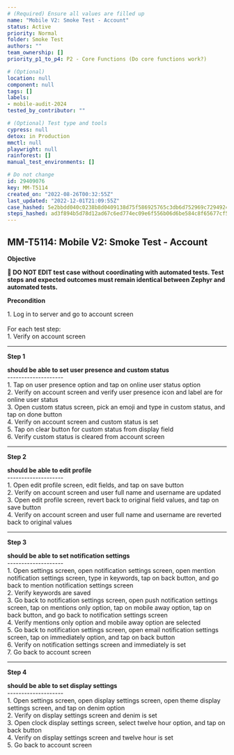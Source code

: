 ```yaml
---
# (Required) Ensure all values are filled up
name: "Mobile V2: Smoke Test - Account"
status: Active
priority: Normal
folder: Smoke Test
authors: ""
team_ownership: []
priority_p1_to_p4: P2 - Core Functions (Do core functions work?)

# (Optional)
location: null
component: null
tags: []
labels: 
- mobile-audit-2024
tested_by_contributor: ""

# (Optional) Test type and tools
cypress: null
detox: in Production
mmctl: null
playwright: null
rainforest: []
manual_test_environments: []

# Do not change
id: 29409076
key: MM-T5114
created_on: "2022-08-26T00:32:55Z"
last_updated: "2022-12-01T21:09:55Z"
case_hashed: 5e2bbdd040c0238b8d0409138d75f586925765c3db6d752969c72949247b59cd08f74216a63239429b1aac33047aaade
steps_hashed: ad3f894b5d78d12ad67c6ed774ec09e6f556b06d6be584c8f65677cf507c7dd8b2e17e872f39e861e77bcc11283b4984
---
```


<!-- (Auto-generated) Based on frontmatter's "key" and "name" -->

## MM-T5114: Mobile V2: Smoke Test - Account

**Objective**

**🛑 DO NOT EDIT test case without coordinating with automated tests. Test steps and expected outcomes must remain identical between Zephyr and automated tests.**

**Precondition**

1\. Log in to server and go to account screen\
\
For each test step:\
1\. Verify on account screen

---

**Step 1**

**should be able to set user presence and custom status**\
\--------------------\
1\. Tap on user presence option and tap on online user status option\
2\. Verify on account screen and verify user presence icon and label are for online user status\
3\. Open custom status screen, pick an emoji and type in custom status, and tap on done button\
4\. Verify on account screen and custom status is set\
5\. Tap on clear button for custom status from display field\
6\. Verify custom status is cleared from account screen

---

**Step 2**

**should be able to edit profile**\
\--------------------\
1\. Open edit profile screen, edit fields, and tap on save button\
2\. Verify on account screen and user full name and username are updated\
3\. Open edit profile screen, revert back to original field values, and tap on save button\
4\. Verify on account screen and user full name and username are reverted back to original values

---

**Step 3**

**should be able to set notification settings**\
\--------------------\
1\. Open settings screen, open notification settings screen, open mention notification settings screen, type in keywords, tap on back button, and go back to mention notification settings screen\
2\. Verify keywords are saved\
3\. Go back to notification settings screen, open push notification settings screen, tap on mentions only option, tap on mobile away option, tap on back button, and go back to notification settings screen\
4\. Verify mentions only option and mobile away option are selected\
5\. Go back to notification settings screen, open email notification settings screen, tap on immediately option, and tap on back button\
6\. Verify on notification settings screen and immediately is set\
7\. Go back to account screen

---

**Step 4**

**should be able to set display settings**\
\--------------------\
1\. Open settings screen, open display settings screen, open theme display settings screen, and tap on denim option\
2\. Verify on display settings screen and denim is set\
3\. Open clock display settings screen, select twelve hour option, and tap on back button\
4\. Verify on display settings screen and twelve hour is set\
5\. Go back to account screen
